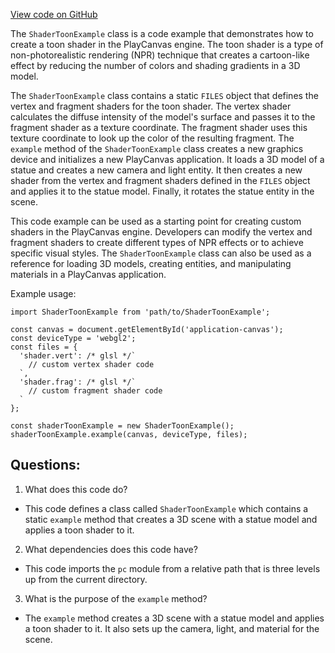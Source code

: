 [View code on GitHub](https://github.com/playcanvas/engine/examples/src/examples/graphics/shader-toon.tsx)

The `ShaderToonExample` class is a code example that demonstrates how to create a toon shader in the PlayCanvas engine. The toon shader is a type of non-photorealistic rendering (NPR) technique that creates a cartoon-like effect by reducing the number of colors and shading gradients in a 3D model. 

The `ShaderToonExample` class contains a static `FILES` object that defines the vertex and fragment shaders for the toon shader. The vertex shader calculates the diffuse intensity of the model's surface and passes it to the fragment shader as a texture coordinate. The fragment shader uses this texture coordinate to look up the color of the resulting fragment. The `example` method of the `ShaderToonExample` class creates a new graphics device and initializes a new PlayCanvas application. It loads a 3D model of a statue and creates a new camera and light entity. It then creates a new shader from the vertex and fragment shaders defined in the `FILES` object and applies it to the statue model. Finally, it rotates the statue entity in the scene.

This code example can be used as a starting point for creating custom shaders in the PlayCanvas engine. Developers can modify the vertex and fragment shaders to create different types of NPR effects or to achieve specific visual styles. The `ShaderToonExample` class can also be used as a reference for loading 3D models, creating entities, and manipulating materials in a PlayCanvas application. 

Example usage:

```
import ShaderToonExample from 'path/to/ShaderToonExample';

const canvas = document.getElementById('application-canvas');
const deviceType = 'webgl2';
const files = {
  'shader.vert': /* glsl */`
    // custom vertex shader code
  `,
  'shader.frag': /* glsl */`
    // custom fragment shader code
  `
};

const shaderToonExample = new ShaderToonExample();
shaderToonExample.example(canvas, deviceType, files);
```
## Questions: 
 1. What does this code do?
- This code defines a class called `ShaderToonExample` which contains a static `example` method that creates a 3D scene with a statue model and applies a toon shader to it.

2. What dependencies does this code have?
- This code imports the `pc` module from a relative path that is three levels up from the current directory.

3. What is the purpose of the `example` method?
- The `example` method creates a 3D scene with a statue model and applies a toon shader to it. It also sets up the camera, light, and material for the scene.